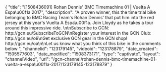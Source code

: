 {
    "title": "[1508436091] Rohan Dennis' BMC Timemachine 01 | Vuelta A Espa\u00f1a 2017",
    "description": "A proven winner, this the time trial bike belonging to BMC Racing Team's Rohan Dennis' that put him into the red jersey at this year's Vuelta A Espa\u00f1a. Join Lloydy as he takes a tour around this impressive ride. \n\nSubscribe to GCN: http:\/\/gcn.eu\/SubscribeToGCN\nRegister your interest in the GCN Club: http:\/\/gcn.eu\/o9\nGet exclusive GCN gear in the GCN shop! http:\/\/gcn.eu\/oa\n\nLet us know what you think of this bike in the comments below ",
    "channelid": "123179145",
    "videoid": "123178879",
    "date_created": "1505577603",
    "date_modified": "1508373171",
    "type": "captivate",
    "layout": "channelVideo",
    "url": "\/gcn-channel\/rohan-dennis-bmc-timemachine-01-vuelta-a-espa\u00f1a-2017\/123179145-123178879"
}